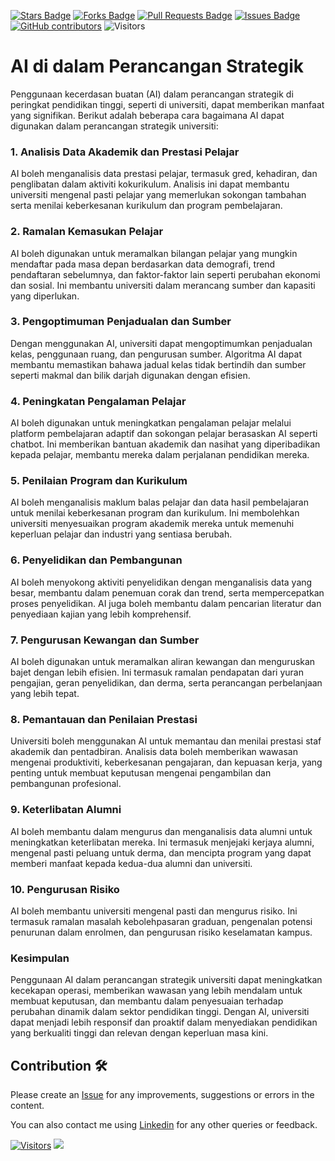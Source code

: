 <a href="https://github.com/drshahizan/ai-tools/stargazers"><img src="https://img.shields.io/github/stars/drshahizan/ai-tools" alt="Stars Badge"/></a>
<a href="https://github.com/drshahizan/ai-tools/network/members"><img src="https://img.shields.io/github/forks/drshahizan/ai-tools" alt="Forks Badge"/></a>
<a href="https://github.com/drshahizan/ai-tools"><img src="https://img.shields.io/github/issues-pr/drshahizan/ai-tools" alt="Pull Requests Badge"/></a>
<a href="https://github.com/drshahizan/ai-tools/issues"><img src="https://img.shields.io/github/issues/drshahizan/ai-tools" alt="Issues Badge"/></a>
<a href="https://github.com/drshahizan/ai-tools/graphs/contributors"><img alt="GitHub contributors" src="https://img.shields.io/github/contributors/drshahizan/ai-tools?color=2b9348"></a>
![Visitors](https://api.visitorbadge.io/api/visitors?path=https%3A%2F%2Fgithub.com%2Fdrshahizan%2Fai-tools&labelColor=%23d9e3f0&countColor=%23697689&style=flat)

# AI di dalam Perancangan Strategik
Penggunaan kecerdasan buatan (AI) dalam perancangan strategik di peringkat pendidikan tinggi, seperti di universiti, dapat memberikan manfaat yang signifikan. Berikut adalah beberapa cara bagaimana AI dapat digunakan dalam perancangan strategik universiti:

### 1. **Analisis Data Akademik dan Prestasi Pelajar**
AI boleh menganalisis data prestasi pelajar, termasuk gred, kehadiran, dan penglibatan dalam aktiviti kokurikulum. Analisis ini dapat membantu universiti mengenal pasti pelajar yang memerlukan sokongan tambahan serta menilai keberkesanan kurikulum dan program pembelajaran.

### 2. **Ramalan Kemasukan Pelajar**
AI boleh digunakan untuk meramalkan bilangan pelajar yang mungkin mendaftar pada masa depan berdasarkan data demografi, trend pendaftaran sebelumnya, dan faktor-faktor lain seperti perubahan ekonomi dan sosial. Ini membantu universiti dalam merancang sumber dan kapasiti yang diperlukan.

### 3. **Pengoptimuman Penjadualan dan Sumber**
Dengan menggunakan AI, universiti dapat mengoptimumkan penjadualan kelas, penggunaan ruang, dan pengurusan sumber. Algoritma AI dapat membantu memastikan bahawa jadual kelas tidak bertindih dan sumber seperti makmal dan bilik darjah digunakan dengan efisien.

### 4. **Peningkatan Pengalaman Pelajar**
AI boleh digunakan untuk meningkatkan pengalaman pelajar melalui platform pembelajaran adaptif dan sokongan pelajar berasaskan AI seperti chatbot. Ini memberikan bantuan akademik dan nasihat yang diperibadikan kepada pelajar, membantu mereka dalam perjalanan pendidikan mereka.

### 5. **Penilaian Program dan Kurikulum**
AI boleh menganalisis maklum balas pelajar dan data hasil pembelajaran untuk menilai keberkesanan program dan kurikulum. Ini membolehkan universiti menyesuaikan program akademik mereka untuk memenuhi keperluan pelajar dan industri yang sentiasa berubah.

### 6. **Penyelidikan dan Pembangunan**
AI boleh menyokong aktiviti penyelidikan dengan menganalisis data yang besar, membantu dalam penemuan corak dan trend, serta mempercepatkan proses penyelidikan. AI juga boleh membantu dalam pencarian literatur dan penyediaan kajian yang lebih komprehensif.

### 7. **Pengurusan Kewangan dan Sumber**
AI boleh digunakan untuk meramalkan aliran kewangan dan menguruskan bajet dengan lebih efisien. Ini termasuk ramalan pendapatan dari yuran pengajian, geran penyelidikan, dan derma, serta perancangan perbelanjaan yang lebih tepat.

### 8. **Pemantauan dan Penilaian Prestasi**
Universiti boleh menggunakan AI untuk memantau dan menilai prestasi staf akademik dan pentadbiran. Analisis data boleh memberikan wawasan mengenai produktiviti, keberkesanan pengajaran, dan kepuasan kerja, yang penting untuk membuat keputusan mengenai pengambilan dan pembangunan profesional.

### 9. **Keterlibatan Alumni**
AI boleh membantu dalam mengurus dan menganalisis data alumni untuk meningkatkan keterlibatan mereka. Ini termasuk menjejaki kerjaya alumni, mengenal pasti peluang untuk derma, dan mencipta program yang dapat memberi manfaat kepada kedua-dua alumni dan universiti.

### 10. **Pengurusan Risiko**
AI boleh membantu universiti mengenal pasti dan mengurus risiko. Ini termasuk ramalan masalah kebolehpasaran graduan, pengenalan potensi penurunan dalam enrolmen, dan pengurusan risiko keselamatan kampus.

### Kesimpulan
Penggunaan AI dalam perancangan strategik universiti dapat meningkatkan kecekapan operasi, memberikan wawasan yang lebih mendalam untuk membuat keputusan, dan membantu dalam penyesuaian terhadap perubahan dinamik dalam sektor pendidikan tinggi. Dengan AI, universiti dapat menjadi lebih responsif dan proaktif dalam menyediakan pendidikan yang berkualiti tinggi dan relevan dengan keperluan masa kini.

## Contribution 🛠️
Please create an [Issue](https://github.com/drshahizan/ai-tools/issues) for any improvements, suggestions or errors in the content.

You can also contact me using [Linkedin](https://www.linkedin.com/in/drshahizan/) for any other queries or feedback.

[![Visitors](https://api.visitorbadge.io/api/visitors?path=https%3A%2F%2Fgithub.com%2Fdrshahizan&labelColor=%23697689&countColor=%23555555&style=plastic)](https://visitorbadge.io/status?path=https%3A%2F%2Fgithub.com%2Fdrshahizan)
![](https://hit.yhype.me/github/profile?user_id=81284918)

